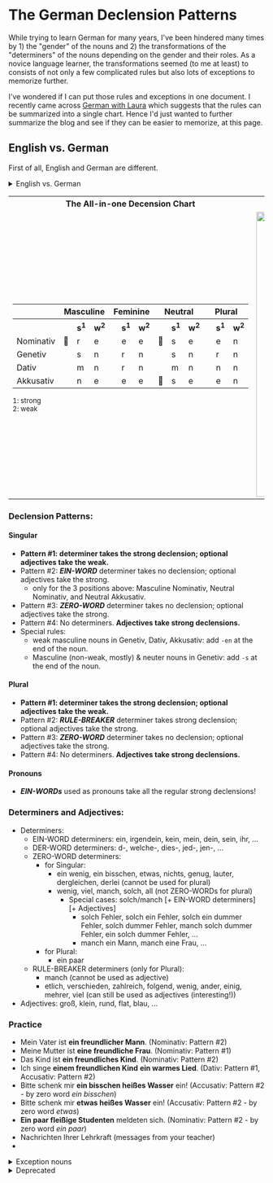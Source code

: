 # The German Declension Patterns

While trying to learn German for many years, I've been hindered many times by 1) the "gender" of the nouns and 2) the transformations of the "determiners" of the nouns depending on the gender and their roles. As a novice language learner, the transformations seemed (to me at least) to consists of not only a few complicated rules but also lots of exceptions to memorize further. 

I've wondered if I can put those rules and exceptions in one document. I recently came across [German with Laura](https://germanwithlaura.com/declension/#all-in-one-declensions-chart) which suggests that the rules can be summarized into a single chart. Hence I'd just wanted to further summarize the blog and see if they can be easier to memorize, at this page.

## English vs. German

First of all, English and German are different.

<details>
  <summary>English vs. German</summary>

| English | German |
| -- | -- |
| The womay sings her little baby a song. | Die Frau singt ihrem kleinen Baby ein Lied. <br> Ihrem kleinen Baby singt die Frau ein Lied. <br> Ein Lied singt die Frau ihrem kleinen Baby. |
  
</details>



<table>
  <tr><th>The All-in-one Decension Chart</th><th>The Four Declension Patterns</th></tr>
  <tr>
    <td>
<!--       <img width="600" src="https://github.com/jhchacc/vigilant-invention/assets/36790678/db7001fc-6f98-43ba-91c3-e76fd43dc77f"> -->
      <table>
        <tr><th></th>         <th colspan=3>Masculine</th>                          <th colspan=3>Feminine</th>   <th colspan=3>Neutral</th>    <th colspan=3>Plural</th>     </tr>
        <tr>
          <th></th>         
          <th></th><th>s<sup>1</sup></th><th>w<sup>2</sup></th> 
          <th></th><th>s<sup>1</sup></th><th>w<sup>2</sup></th> 
          <th></th><th>s<sup>1</sup></th><th>w<sup>2</sup></th> 
          <th></th><th>s<sup>1</sup></th><th>w<sup>2</sup></th> 
        </tr>
        <tr>
          <td>Nominativ</td> 
          <td>🚫</td><td>r</td><td>e</td> 
          <td></td><td>e</td><td>e</td> 
          <td>🚫</td><td>s</td><td>e</td> 
          <td></td><td>e</td><td>n</td> 
        </tr>
        <tr>
          <td>Genetiv  </td> 
          <td></td><td>s</td><td>n</td>   
          <td></td><td>r</td><td>n</td> 
          <td></td><td>s</td><td>n</td> 
          <td></td><td>r</td><td>n</td> 
        </tr>
        <tr>
          <td>Dativ    </td> 
          <td></td><td>m</td><td>n</td>   
          <td></td><td>r</td><td>n</td> 
          <td></td><td>m</td><td>n</td> 
          <td></td><td>n</td><td>n</td> 
        </tr>
        <tr>
          <td>Akkusativ</td> 
          <td></td><td>n</td><td>e</td>   
          <td></td><td>e</td><td>e</td> 
          <td>🚫</td><td>s</td><td>e</td> 
          <td></td><td>e</td><td>n</td> 
        </tr>
      </table>
      <sup>1: strong</sup><br><sup>2: weak</sup>
    </td>
    <td>
      <img width="560" src="https://github.com/jhchacc/vigilant-invention/assets/36790678/23fda6e2-08ca-4df8-83a2-fda8fbdaf2b0">
    </td>
  </tr>
</table>

### Declension Patterns:

#### Singular
- **Pattern #1: determiner takes the strong declension; optional adjectives take the weak.**
- Pattern #2: **_EIN-WORD_** determiner takes no declension; optional adjectives take the strong.
  - only for the 3 positions above: Masculine Nominativ, Neutral Nominativ, and Neutral Akkusativ.
- Pattern #3: **_ZERO-WORD_** determiner takes no declension; optional adjectives take the strong.
- Pattern #4: No determiners. **Adjectives take strong declensions.**
- Special rules:
  - weak masculine nouns in Genetiv, Dativ, Akkusativ: add `-en` at the end of the noun.
  - Masculine (non-weak, mostly) & neuter nouns in Genetiv: add `-s` at the end of the noun.

#### Plural
- **Pattern #1: determiner takes the strong declension; optional adjectives take the weak.**
- Pattern #2: **_RULE-BREAKER_** determiner takes strong declension; optional adjectives take the strong.
- Pattern #3: **_ZERO-WORD_** determiner takes no declension; optional adjectives take the strong.
- Pattern #4: No determiners. **Adjectives take strong declensions.**

#### Pronouns
- **_EIN-WORDs_** used as pronouns take all the regular strong declensions!

### Determiners and Adjectives:
- Determiners:
  - EIN-WORD determiners: ein, irgendein, kein, mein, dein, sein, ihr, ...
  - DER-WORD determiners: d-, welche-, dies-, jed-, jen-, ...
  - ZERO-WORD determiners:
    - for Singular:
      - ein wenig, ein bisschen, etwas, nichts, genug, lauter, dergleichen, derlei (cannot be used for plural)
      - wenig, viel, manch, solch, all (not ZERO-WORDs for plural)
        - Special cases: solch/manch \[+ EIN-WORD determiners\] \[+ Adjectives\]
          - solch Fehler, solch ein Fehler, solch ein dummer Fehler, solch dummer Fehler, manch solch dummer Fehler, ein solch dummer Fehler, ...
          - manch ein Mann, manch eine Frau, ...
    - for Plural:
      - ein paar
  - RULE-BREAKER determiners (only for Plural):
    - manch (cannot be used as adjective)
    - etlich, verschieden, zahlreich, folgend, wenig, ander, einig, mehrer, viel (can still be used as adjectives (interesting!))
- Adjectives: groß, klein, rund, flat, blau, ...

### Practice
- Mein Vater ist **ein freundlicher Mann**. (Nominativ: Pattern #2)
- Meine Mutter ist **eine freundliche Frau**. (Nominativ: Pattern #1)
- Das Kind ist **ein freundliches Kind**. (Nominativ: Pattern #2)
- Ich singe **einem freundlichen Kind** **ein warmes Lied**. (Dativ: Pattern #1, Accusativ: Pattern #2)
- Bitte schenk mir **ein bisschen heißes Wasser** ein! (Accusativ: Pattern #2 - by zero word _ein bisschen_)
- Bitte schenk mir **etwas heißes Wasser** ein! (Accusativ: Pattern #2 - by zero word _etwas_)
- **Ein paar fleißige Studenten** meldeten sich. (Nominativ: Pattern #2 - by zero word _ein paar_)
- Nachrichten Ihrer Lehrkraft (messages from your teacher)
- 

<details>
  <summary>Exception nouns</summary>

| Nominativ | Genetiv | Dativ | Accusativ |
| -- | -- | -- | -- |
| der Bauer | des Bauern | dem Bauern | den Bauern |
| der Affe | des Affen | dem Affen | den Affen |
| der Löwe | des Löwen | dem Löwen | den Löwen |
| der Experte | des Experten | | | 
| der Junge | des | |
| der Kunde | des | | 
| der Nachbar | des | | 
| der Russe | des | | 
| der Jude | des | | 
| der Monarch | des | | 
| der Komponist | des | | 
| der Astronom | des | | 
| der Mensch | des | | 
| der Bär | des | | 
| der Christ | des | | 
| der Herr | des | | 
| der Elefant | des | | 
| der Bauer | des | | 
| der Held | des | | 

</details>

<details>
<summary>Deprecated</summary>

### Types of Declensions:
- **Strong declensions** better indicate the gender/case of the noun because they are most varied.
- **Weak declensions** do not indicate the gender/case of the noun because they have almost no variation

### Basic Principles:
- Determiners and aejectives don't mix - once determiners take a spot, any adjectives that follow must be in the next spot.
- Whatever type of word comes first, it takes the **strong declension**. Then, any adjectives that follow must take the **weak declension**. (Pattern #1)
- Ein-word determiners in the 3 exception spots or zero-words take **no declension**. Then, any adjectives that follow must take the **strong declension**! (Pattern #2)

### Special Situations:
- ALL plural nouns in dativ: add `-n` to the end of them unless the plural form is -s.
  - e.g. den Kindern, den Wagen, den Autos.
- Weak masculine nouns in accusativ, dativ, genetiv: add `-en` at the end of them (ignored in colloquial German).
  - e.g. der Student / den Studenten / dem Studenten / des Studenten.
- Masculine (non-weak, mostly) & neuter nouns in Genetiv: add `-s` at the end of them.
  - e.g. des Vaters, des Kindes.
- If using a zero word (i.e. that takes no declension), any following adjectives take strong declensions.
  - Strictly zero-words (with singular nouns): ein bisschen, ein wenig, etwas, nichts, genug, lauter, dergleichen, derlei
  - Strictly zero-words (with plural nouns): ein paar
  - Zero-words with singular nouns / Determiners with plural nouns: wenig, viel, manch, solch, all
    - **Mit wenig [öder](https://dict.naver.com/dekodict/#/entry/deko/cf096c169fc44f9898f6f1f0f2d0c9c5) Arbeit** kannst du ... (Zero-word - Akku/Dativ: Pattern #2)
    - **Wenige Arbeiter** werden gebraucht. (Plural Determiner - Nominativ: Pattern #1)
    - **Viel flauschiger Schnee** liegt auf dem Dach. (Zero-word - Nominativ: Pattern #2)
    - **Viele Schneestürme** werden übers Wochenende erwartet. (Plural Determiner - Nominativ: Pattern #1)
    - **Solch ein Fehler** wird nicht wieder vorkommen. (Zero-word followed by an ein-word - Nominativ: Pattern #2)
    - **Solche Fehler mache** ich immer wieder! (Plural Determiner - Akkusativ: Pattern #1)

### Key Takeaways:
- By declensions one can tell the case of the nouns.
- By telling the nouns one can tell the role of the nouns: Nominativ, Akkusativ, Dativ, Genetiv.
  - In English, the role of the nouns can be told by the order of the nouns.
  - Nominativ: Subject
  - Akkusativ: Direct object
  - Dativ: Indirect object
  - Genetiv: Possessive

</details>


